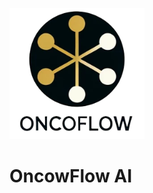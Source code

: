 ![alt text](https://github.com/darkradish/oncoAIflow/blob/main/images/image.png?raw=true)

# OncowFlow AI

